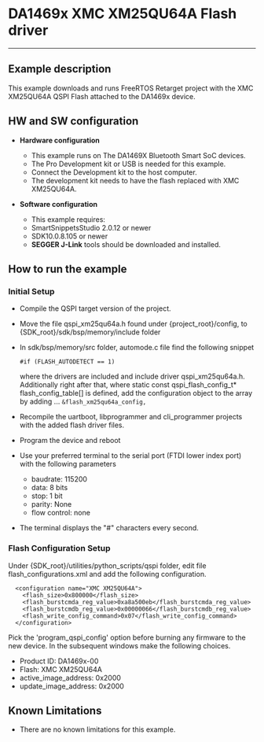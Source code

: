 # DA1469x XMC XM25QU64A Flash driver

______________________________________________________________________

## Example description

This example downloads and runs FreeRTOS Retarget project with the XMC XM25QU64A QSPI Flash attached to the DA1469x device.

## HW and SW configuration

- **Hardware configuration**

  - This example runs on The DA1469X Bluetooth Smart SoC devices.
  - The Pro Development kit or USB is needed for this example.
  - Connect the Development kit to the host computer.
  - The development kit needs to have the flash replaced with XMC XM25QU64A.

- **Software configuration**

  - This example requires:

  * SmartSnippetsStudio 2.0.12 or newer
  * SDK10.0.8.105 or newer

  - **SEGGER J-Link** tools should be downloaded and installed.

## How to run the example

### Initial Setup

- Compile the QSPI target version of the project.

- Move the file qspi_xm25qu64a.h found under {project_root}/config, to {SDK_root}/sdk/bsp/memory/include folder

- In sdk/bsp/memory/src folder, automode.c file find the following snippet

  `#if (FLASH_AUTODETECT == 1)`

  where the drivers are included and include driver qspi_xm25qu64a.h.
  Additionally right after that, where static const qspi_flash_config_t\* flash_config_table\[\] is defined, add the configuration object to the array by adding ...
  `&flash_xm25qu64a_config,`

- Recompile the uartboot, libprogrammer and cli_programmer projects with the added flash driver files.

- Program the device and reboot

- Use your preferred terminal to the serial port (FTDI lower index port) with the following parameters

  - baudrate: 115200
  - data: 8 bits
  - stop: 1 bit
  - parity: None
  - flow  control: none

- The terminal displays the "#" characters every second.

### Flash Configuration Setup

Under {SDK_root}/utilities/python_scripts/qspi folder, edit file flash_configurations.xml and add the following configuration.

```
  <configuration name="XMC XM25QU64A">
    <flash_size>0x800000</flash_size>
    <flash_burstcmda_reg_value>0xa8a500eb</flash_burstcmda_reg_value>
    <flash_burstcmdb_reg_value>0x00000066</flash_burstcmdb_reg_value>
    <flash_write_config_command>0x07</flash_write_config_command>
  </configuration>
```

Pick the 'program_qspi_config' option before burning any firmware to the new device. In the subsequent windows make the following choices.

- Product ID: 					      DA1469x-00
- Flash:           					      XMC XM25QU64A
- active_image_address:       0x2000
- update_image_address:     0x2000

## Known Limitations

- There are no known limitations for this example.
